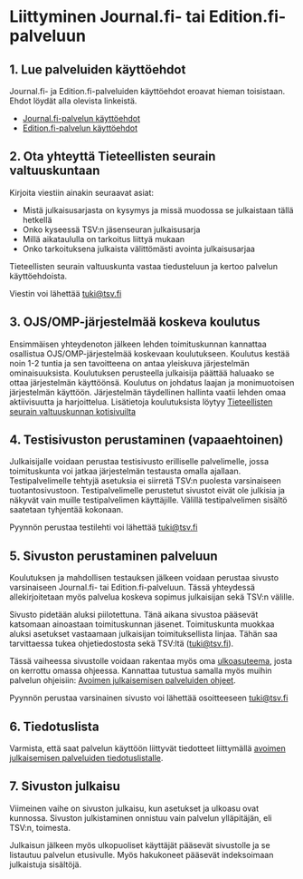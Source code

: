 # Liittyminen Journal.fi- tai Edition.fi-palveluun

## 1. Lue palveluiden käyttöehdot

Journal.fi- ja Edition.fi-palveluiden käyttöehdot eroavat hieman toisistaan. Ehdot löydät alla olevista linkeistä.
- [Journal.fi-palvelun käyttöehdot](https://www.tsv.fi/fi/palvelut/avoimen-julkaisemisen-palvelut/journalfi)
- [Edition.fi-palvelun käyttöehdot](https://www.tsv.fi/fi/palvelut/avoimen-julkaisemisen-palvelut/editionfi)

## 2. Ota yhteyttä Tieteellisten seurain valtuuskuntaan

Kirjoita viestiin ainakin seuraavat asiat:

* Mistä julkaisusarjasta on kysymys ja missä muodossa se julkaistaan tällä hetkellä
* Onko kyseessä TSV:n jäsenseuran julkaisusarja
* Millä aikataululla on tarkoitus liittyä mukaan
* Onko tarkoituksena julkaista välittömästi avointa julkaisusarjaa

Tieteellisten seurain valtuuskunta vastaa tiedusteluun ja kertoo palvelun käyttöehdoista.

Viestin voi lähettää [tuki@tsv.fi](mailto:tuki@tsv.fi)

## 3. OJS/OMP-järjestelmää koskeva koulutus

Ensimmäisen yhteydenoton jälkeen lehden toimituskunnan kannattaa osallistua OJS/OMP-järjestelmää koskevaan koulutukseen. Koulutus kestää noin 1-2  tuntia ja sen tavoitteena on antaa yleiskuva järjestelmän ominaisuuksista. Koulutuksen perusteella julkaisija päättää haluaako se ottaa järjestelmän käyttöönsä. Koulutus on johdatus laajan ja monimuotoisen järjestelmän käyttöön. Järjestelmän täydellinen hallinta vaatii lehden omaa aktiivisuutta ja harjoittelua. Lisätietoja koulutuksista löytyy [Tieteellisten seurain valtuuskunnan kotisivuilta](https://tsv.fi/fi/palvelut/avoimen-julkaisemisen-palvelut/koulutukset)

## 4. Testisivuston perustaminen (vapaaehtoinen)

Julkaisijalle voidaan perustaa testisivusto erilliselle palvelimelle, jossa toimituskunta voi jatkaa järjestelmän testausta omalla ajallaan. Testipalvelimelle tehtyjä asetuksia ei siirretä TSV:n puolesta varsinaiseen tuotantosivustoon. Testipalvelimelle perustetut sivustot eivät ole julkisia ja näkyvät vain muille testipalvelimen käyttäjille. Välillä testipalvelimen sisältö saatetaan tyhjentää kokonaan.

Pyynnön perustaa testilehti voi lähettää tuki@tsv.fi

## 5. Sivuston perustaminen palveluun

Koulutuksen ja mahdollisen testauksen jälkeen voidaan perustaa sivusto varsinaiseen Journal.fi- tai Edition.fi-palveluun. Tässä yhteydessä allekirjoitetaan myös palvelua koskeva sopimus julkaisijan sekä TSV:n välille.

Sivusto pidetään aluksi piilotettuna. Tänä aikana sivustoa pääsevät katsomaan ainoastaan toimituskunnan jäsenet. Toimituskunta muokkaa aluksi asetukset vastaamaan julkaisijan toimituksellista linjaa. Tähän saa tarvittaessa tukea ohjetiedostosta sekä TSV:ltä ([tuki@tsv.fi](mailto:tuki@tsv.fi)). 

Tässä vaiheessa sivustolle voidaan rakentaa myös oma [ulkoasuteema](yleiset/ulkoasu.md), josta on kerrottu omassa ohjeessa. Kannattaa tutustua samalla myös muihin palvelun ohjeisiin: [Avoimen julkaisemisen palveluiden ohjeet](index.md).

Pyynnön perustaa varsinainen sivusto voi lähettää osoitteeseen tuki@tsv.fi

## 6. Tiedotuslista

Varmista, että saat palvelun käyttöön liittyvät tiedotteet liittymällä [avoimen julkaisemisen palveluiden tiedotuslistalle](yleiset/tiedotuslista.md).

## 7. Sivuston julkaisu

Viimeinen vaihe on sivuston julkaisu, kun asetukset ja ulkoasu ovat kunnossa. Sivuston julkistaminen onnistuu vain palvelun ylläpitäjän, eli TSV:n, toimesta. 

Julkaisun jälkeen myös ulkopuoliset käyttäjät pääsevät sivustolle ja se listautuu palvelun etusivulle. Myös hakukoneet pääsevät indeksoimaan julkaistuja sisältöjä.
